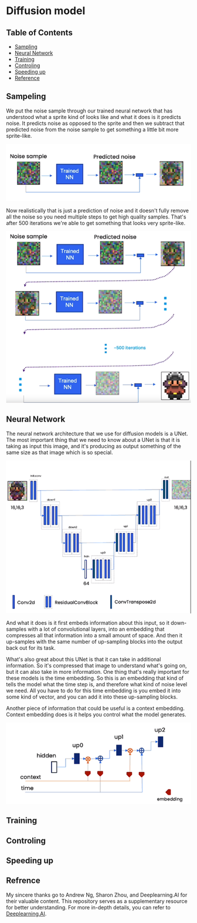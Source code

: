 # Diffusion model

## Table of Contents
- [Sampling](#Sampling)
- [Neural Network](#Neural-Network)
- [Training](#Training)
- [Controling](#Controling)
- [Speeding up](#Speeding-up)
- [Reference](#Reference)


## Sampeling

We put the noise sample through our trained neural network that has understood what a sprite kind of looks like and what it does is it predicts noise. It predicts noise as opposed to the sprite and then we subtract that predicted noise from the noise sample to get something a little bit more sprite-like. 
  
![](docs/images/Sampling_first_part.png)  
  
Now realistically that is just a prediction of noise and it doesn't fully remove all the noise so you need multiple steps to get high quality samples. That's after 500 iterations we're able to get something that looks very sprite-like.

![](docs/images/Sampling_second_part.png)  

## Neural Network

The neural network architecture that we use for diffusion models is a UNet. The most important thing that we need to know about a UNet is that it is taking as input this image, and it's producing as output something of the same size as that image which is so special.  
  
![](docs/images/UNet.png)  
  
And what it does is it first embeds information about this input, so it down-samples with a lot of convolutional layers, into an embedding that compresses all that information into a small amount of space. And then it up-samples with the same number of up-sampling blocks into the output back out for its task.  
  
What's also great about this UNet is that it can take in additional information. So it's compressed that image to understand what's going on, but it can also take in more information. One thing that's really important for these models is the time embedding. So this is an embedding that kind of tells the model what the time step is, and therefore what kind of noise level we need. All you have to do for this time embedding is you embed it into some kind of vector, and you can add it into these up-sampling blocks.  
   
Another piece of information that could be useful is a context embedding. Context embedding does is it helps you control what the model generates. 
  
![](docs/images/embeding.png)
  
## Training

## Controling

## Speeding up

## Refrence
My sincere thanks go to Andrew Ng, Sharon Zhou, and Deeplearning.AI for their valuable content. This repository serves as a supplementary resource for better understanding. For more in-depth details, you can refer to [Deeplearning.AI](https://learn.deeplearning.ai/diffusion-models/lesson/1/introduction).
